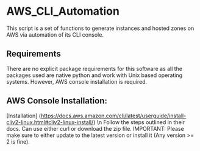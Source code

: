 # AWS_CLI_Automation
This script is a set of functions to generate instances and hosted zones on AWS via automation of its CLI console.

## Requirements
There are no explicit package requirements for this software as all the packages used are native python and work with Unix based operating systems. However, AWS console installation is required.

## AWS Console Installation:
[Installation] (https://docs.aws.amazon.com/cli/latest/userguide/install-cliv2-linux.html#cliv2-linux-install/) \n
Follow the steps outlined in their docs. Can use either curl or download the zip file. 
IMPORTANT: Please make sure to either update to the latest version or install it (Any version >= 2 is fine).
